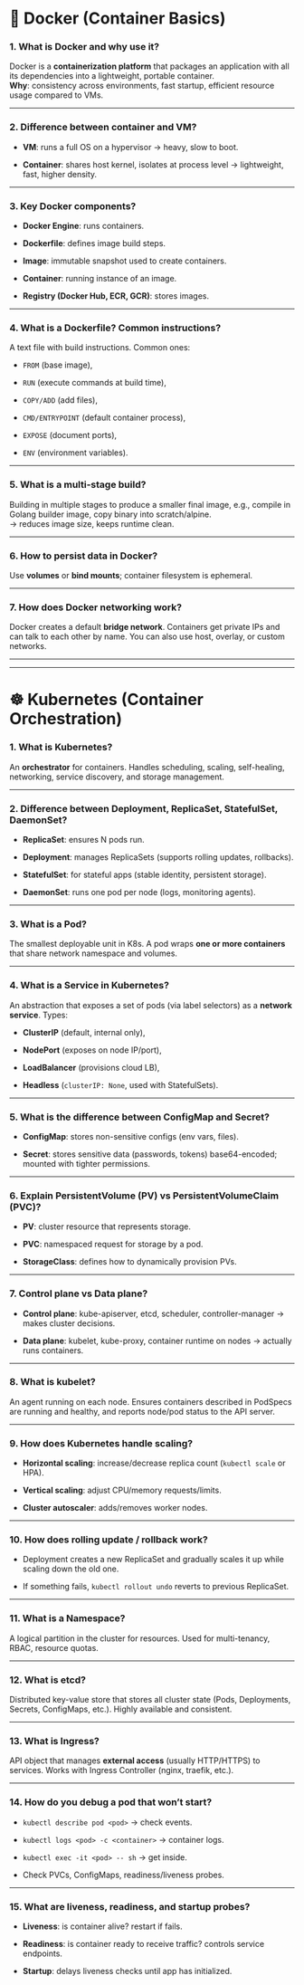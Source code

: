 
# 🚢 Docker (Container Basics)

### 1. What is Docker and why use it?

Docker is a **containerization platform** that packages an application with all its dependencies into a lightweight, portable container.  
**Why**: consistency across environments, fast startup, efficient resource usage compared to VMs.

---

### 2. Difference between container and VM?

- **VM**: runs a full OS on a hypervisor → heavy, slow to boot.
    
- **Container**: shares host kernel, isolates at process level → lightweight, fast, higher density.
    

---

### 3. Key Docker components?

- **Docker Engine**: runs containers.
    
- **Dockerfile**: defines image build steps.
    
- **Image**: immutable snapshot used to create containers.
    
- **Container**: running instance of an image.
    
- **Registry (Docker Hub, ECR, GCR)**: stores images.
    

---

### 4. What is a Dockerfile? Common instructions?

A text file with build instructions. Common ones:

- `FROM` (base image),
    
- `RUN` (execute commands at build time),
    
- `COPY/ADD` (add files),
    
- `CMD/ENTRYPOINT` (default container process),
    
- `EXPOSE` (document ports),
    
- `ENV` (environment variables).
    

---

### 5. What is a multi-stage build?

Building in multiple stages to produce a smaller final image, e.g., compile in Golang builder image, copy binary into scratch/alpine.  
→ reduces image size, keeps runtime clean.

---

### 6. How to persist data in Docker?

Use **volumes** or **bind mounts**; container filesystem is ephemeral.

---

### 7. How does Docker networking work?

Docker creates a default **bridge network**. Containers get private IPs and can talk to each other by name. You can also use host, overlay, or custom networks.

---

---

# ☸️ Kubernetes (Container Orchestration)

### 1. What is Kubernetes?

An **orchestrator** for containers. Handles scheduling, scaling, self-healing, networking, service discovery, and storage management.

---

### 2. Difference between Deployment, ReplicaSet, StatefulSet, DaemonSet?

- **ReplicaSet**: ensures N pods run.
    
- **Deployment**: manages ReplicaSets (supports rolling updates, rollbacks).
    
- **StatefulSet**: for stateful apps (stable identity, persistent storage).
    
- **DaemonSet**: runs one pod per node (logs, monitoring agents).
    

---

### 3. What is a Pod?

The smallest deployable unit in K8s. A pod wraps **one or more containers** that share network namespace and volumes.

---

### 4. What is a Service in Kubernetes?

An abstraction that exposes a set of pods (via label selectors) as a **network service**. Types:

- **ClusterIP** (default, internal only),
    
- **NodePort** (exposes on node IP/port),
    
- **LoadBalancer** (provisions cloud LB),
    
- **Headless** (`clusterIP: None`, used with StatefulSets).
    

---

### 5. What is the difference between ConfigMap and Secret?

- **ConfigMap**: stores non-sensitive configs (env vars, files).
    
- **Secret**: stores sensitive data (passwords, tokens) base64-encoded; mounted with tighter permissions.
    

---

### 6. Explain PersistentVolume (PV) vs PersistentVolumeClaim (PVC)?

- **PV**: cluster resource that represents storage.
    
- **PVC**: namespaced request for storage by a pod.
    
- **StorageClass**: defines how to dynamically provision PVs.
    

---

### 7. Control plane vs Data plane?

- **Control plane**: kube-apiserver, etcd, scheduler, controller-manager → makes cluster decisions.
    
- **Data plane**: kubelet, kube-proxy, container runtime on nodes → actually runs containers.
    

---

### 8. What is kubelet?

An agent running on each node. Ensures containers described in PodSpecs are running and healthy, and reports node/pod status to the API server.

---

### 9. How does Kubernetes handle scaling?

- **Horizontal scaling**: increase/decrease replica count (`kubectl scale` or HPA).
    
- **Vertical scaling**: adjust CPU/memory requests/limits.
    
- **Cluster autoscaler**: adds/removes worker nodes.
    

---

### 10. How does rolling update / rollback work?

- Deployment creates a new ReplicaSet and gradually scales it up while scaling down the old one.
    
- If something fails, `kubectl rollout undo` reverts to previous ReplicaSet.
    

---

### 11. What is a Namespace?

A logical partition in the cluster for resources. Used for multi-tenancy, RBAC, resource quotas.

---

### 12. What is etcd?

Distributed key-value store that stores all cluster state (Pods, Deployments, Secrets, ConfigMaps, etc.). Highly available and consistent.

---

### 13. What is Ingress?

API object that manages **external access** (usually HTTP/HTTPS) to services. Works with Ingress Controller (nginx, traefik, etc.).

---

### 14. How do you debug a pod that won’t start?

- `kubectl describe pod <pod>` → check events.
    
- `kubectl logs <pod> -c <container>` → container logs.
    
- `kubectl exec -it <pod> -- sh` → get inside.
    
- Check PVCs, ConfigMaps, readiness/liveness probes.
    

---

### 15. What are liveness, readiness, and startup probes?

- **Liveness**: is container alive? restart if fails.
    
- **Readiness**: is container ready to receive traffic? controls service endpoints.
    
- **Startup**: delays liveness checks until app has initialized.